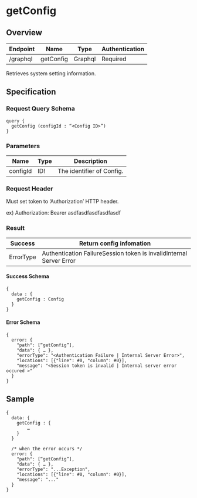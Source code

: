 # getConfig

## Overview

| Endpoint | Name | Type | Authentication |
| --- | --- | --- | --- |
| /graphql | getConfig | Graphql | Required |

Retrieves system setting information.

## Specification

### Request Query Schema

```text
query {
  getConfig (configId : “<Config ID>”)
}
```

### Parameters

| Name | Type | Description |
| --- | --- | --- |
| configId | ID! | The identifier of Config. |

### Request Header

Must set token to ‘Authorization’ HTTP header.

ex\) Authorization: Bearer asdfasdfasdfasdfasdf

### Result

| Success | Return config infomation |
| --- | --- |
| ErrorType | Authentication FailureSession token is invalidInternal Server Error |

#### Success Schema

```text
{
  data : {
    getConfig : Config
  }
}
```

#### Error Schema

```text
{
  error: {
    "path": [“getConfig”],
    "data": { … },
    "errorType": "<Authentication Failure | Internal Server Error>",
    "locations": [{"line": #0, "column": #0}],
    "message": "<Session token is invalid | Internal server error occured >"
  }
}
```

## Sample

```text
{
  data: {
    getConfig : {
        …
    }
  }

  /* when the error occurs */
  error: {
    "path": [“getConfig”],
    "data": { … },
    "errorType": "...Exception",
    "locations": [{"line": #0, "column": #0}],
    "message": "..."
  }
}
```

